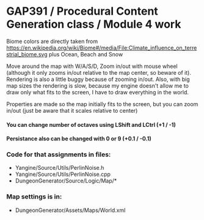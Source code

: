 # GAP391 / Procedural Content Generation class / Module 4 work

Biome colors are directly taken from https://en.wikipedia.org/wiki/Biome#/media/File:Climate_influence_on_terrestrial_biome.svg plus Ocean, Beach and Snow

Move around the map with W/A/S/D, Zoom in/out with mouse wheel (although it only zooms in/out relative to the map center, so beware of it). Rendering is also a little buggy because of zooming in/out. Also, with big map sizes the rendering is slow, because my engine doesn't allow me to draw only what fits to the screen, I have to draw everything in the world.

Properties are made so the map initially fits to the screen, but you can zoom in/out (just be aware that it scales relative to center)

#### You can change number of octaves using LShift and LCtrl (+1 / -1)
#### Persistance also can be changed with 0 or 9 (+0.1 / -0.1)

### Code for that assignments in files:

* Yangine/Source/Utils/PerlinNoise.h
* Yangine/Source/Utils/PerlinNoise.cpp
* DungeonGenerator/Source/Logic/Map/*

### Map settings is in:

* DungeonGenerator/Assets/Maps/World.xml
